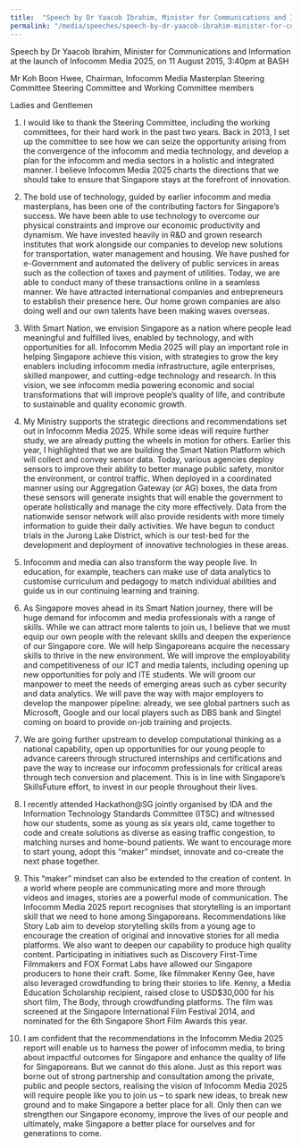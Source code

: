```yaml
---
title:  "Speech by Dr Yaacob Ibrahim, Minister for Communications and Information at the launch of Infocomm Media 2025"
permalink: "/media/speeches/speech-by-dr-yaacob-ibrahim-minister-for-communications-and-information-at-the-launch-of-infocomm-media-2025"
---
```

Speech by Dr Yaacob Ibrahim, Minister for Communications and Information at the launch of Infocomm Media 2025, on 11 August 2015, 3:40pm at BASH

Mr Koh Boon Hwee, Chairman, Infocomm Media Masterplan Steering Committee
Steering Committee and Working Committee members

Ladies and Gentlemen

1. I would like to thank the Steering Committee, including the working committees, for their hard work in the past two years. Back in 2013, I set up the committee to see how we can seize the opportunity arising from the convergence of the infocomm and media technology, and develop a plan for the infocomm and media sectors in a holistic and integrated manner. I believe Infocomm Media 2025 charts the directions that we should take to ensure that Singapore stays at the forefront of innovation.

2. The bold use of technology, guided by earlier infocomm and media masterplans, has been one of the contributing factors for Singapore’s success. We have been able to use technology to overcome our physical constraints and improve our economic productivity and dynamism. We have invested heavily in R&D and grown research institutes that work alongside our companies to develop new solutions for transportation, water management and housing. We have pushed for e-Government and automated the delivery of public services in areas such as the collection of taxes and payment of utilities. Today, we are able to conduct many of these transactions online in a seamless manner. We have attracted international companies and entrepreneurs to establish their presence here. Our home grown companies are also doing well and our own talents have been making waves overseas.

3. With Smart Nation, we envision Singapore as a nation where people lead meaningful and fulfilled lives, enabled by technology, and with opportunities for all. Infocomm Media 2025 will play an important role in helping Singapore achieve this vision, with strategies to grow the key enablers including infocomm media infrastructure, agile enterprises, skilled manpower, and cutting-edge technology and research. In this vision, we see infocomm media powering economic and social transformations that will improve people’s quality of life, and contribute to sustainable and quality economic growth.

4. My Ministry supports the strategic directions and recommendations set out in Infocomm Media 2025. While some ideas will require further study, we are already putting the wheels in motion for others. Earlier this year, I highlighted that we are building the Smart Nation Platform which will collect and convey sensor data. Today, various agencies deploy sensors to improve their ability to better manage public safety, monitor the environment, or control traffic. When deployed in a coordinated manner using our Aggregation Gateway (or AG) boxes, the data from these sensors will generate insights that will enable the government to operate holistically and manage the city more effectively. Data from the nationwide sensor network will also provide residents with more timely information to guide their daily activities. We have begun to conduct trials in the Jurong Lake District, which is our test-bed for the development and deployment of innovative technologies in these areas.

5. Infocomm and media can also transform the way people live. In education, for example, teachers can make use of data analytics to customise curriculum and pedagogy to match individual abilities and guide us in our continuing learning and training.

6. As Singapore moves ahead in its Smart Nation journey, there will be huge demand for infocomm and media professionals with a range of skills. While we can attract more talents to join us, I believe that we must equip our own people with the relevant skills and deepen the experience of our Singapore core. We will help Singaporeans acquire the necessary skills to thrive in the new environment. We will improve the employability and competitiveness of our ICT and media talents, including opening up new opportunities for poly and ITE students. We will groom our manpower to meet the needs of emerging areas such as cyber security and data analytics. We will pave the way with major employers to develop the manpower pipeline: already, we see global partners such as Microsoft, Google and our local players such as DBS bank and Singtel coming on board to provide on-job training and projects.

7. We are going further upstream to develop computational thinking as a national capability, open up opportunities for our young people to advance careers through structured internships and certifications and pave the way to increase our infocomm professionals for critical areas through tech conversion and placement. This is in line with Singapore’s SkillsFuture effort, to invest in our people throughout their lives.

8. I recently attended Hackathon@SG jointly organised by IDA and the Information Technology Standards Committee (ITSC) and witnessed how our students, some as young as six years old, came together to code and create solutions as diverse as easing traffic congestion, to matching nurses and home-bound patients. We want to encourage more to start young, adopt this “maker” mindset, innovate and co-create the next phase together.

9. This “maker” mindset can also be extended to the creation of content. In a world where people are communicating more and more through videos and images, stories are a powerful mode of communication. The Infocomm Media 2025 report recognises that storytelling is an important skill that we need to hone among Singaporeans. Recommendations like Story Lab aim to develop storytelling skills from a young age to encourage the creation of original and innovative stories for all media platforms. We also want to deepen our capability to produce high quality content. Participating in initiatives such as Discovery First-Time Filmmakers and FOX Format Labs have allowed our Singapore producers to hone their craft. Some, like filmmaker Kenny Gee, have also leveraged crowdfunding to bring their stories to life. Kenny, a Media Education Scholarship recipient, raised close to USD$30,000 for his short film, The Body, through crowdfunding platforms. The film was screened at the Singapore International Film Festival 2014, and nominated for the 6th Singapore Short Film Awards this year.

10. I am confident that the recommendations in the Infocomm Media 2025 report will enable us to harness the power of infocomm media, to bring about impactful outcomes for Singapore and enhance the quality of life for Singaporeans. But we cannot do this alone. Just as this report was borne out of strong partnership and consultation among the private, public and people sectors, realising the vision of Infocomm Media 2025 will require people like you to join us – to spark new ideas, to break new ground and to make Singapore a better place for all. Only then can we strengthen our Singapore economy, improve the lives of our people and ultimately, make Singapore a better place for ourselves and for generations to come.

